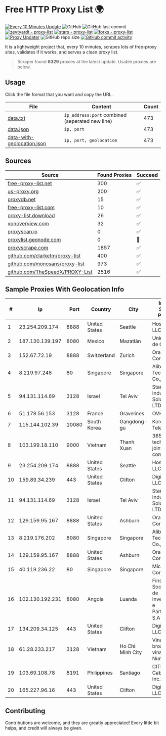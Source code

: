 
# Free HTTP Proxy List 🌍

[![Every 10 Minutes Update](https://github.com/mertguvencli/http-proxy-list/actions/workflows/main.yml/badge.svg?branch=main)](https://github.com/mertguvencli/http-proxy-list/actions/workflows/main.yml)
![GitHub](https://img.shields.io/github/license/mertguvencli/http-proxy-list)
![GitHub last commit](https://img.shields.io/github/last-commit/mertguvencli/http-proxy-list)
[![zevtyardt - proxy-list](https://img.shields.io/static/v1?label=zevtyardt&message=proxy-list&color=blue&logo=github)](https://github.com/zevtyardt/proxy-list "Go to GitHub repo")
[![stars - proxy-list](https://img.shields.io/github/stars/zevtyardt/proxy-list?style=social)](https://github.com/zevtyardt/proxy-list)
[![forks - proxy-list](https://img.shields.io/github/forks/zevtyardt/proxy-list?style=social)](https://github.com/zevtyardt/proxy-list)
[![Proxy Updater](https://github.com/zevtyardt/proxy-list/workflows/Proxy%20Updater/badge.svg)](https://github.com/zevtyardt/proxy-list/actions?query=workflow:"Proxy+Updater")
![GitHub repo size](https://img.shields.io/github/repo-size/zevtyardt/proxy-list)
[![GitHub commit activity](https://img.shields.io/github/commit-activity/m/zevtyardt/proxy-list?logo=commits)](https://github.com/zevtyardt/proxy-list/commits/main)

It is a lightweight project that, every 10 minutes, scrapes lots of free-proxy sites, validates if it works, and serves a clean proxy list.

> Scraper found **6329** proxies at the latest update. Usable proxies are below.

## Usage

Click the file format that you want and copy the URL.

|File|Content|Count|
|----|-------|-----|
|[data.txt](https://raw.githubusercontent.com/mertguvencli/http-proxy-list/main/proxy-list/data.txt)|`ip_address:port` combined (seperated new line)|473|
|[data.json](https://raw.githubusercontent.com/mertguvencli/http-proxy-list/main/proxy-list/data.json)|`ip, port`|473|
|[data-with-geolocation.json](https://raw.githubusercontent.com/mertguvencli/http-proxy-list/main/proxy-list/data-with-geolocation.json)|`ip, port, geolocation`|473|

## Sources

|Source|Found Proxies|Succeed|
|------|-------------|-------|
|[free-proxy-list.net](https://free-proxy-list.net)|300|✅|
|[us-proxy.org](https://www.us-proxy.org)|200|✅|
|[proxydb.net](http://proxydb.net)|15|✅|
|[free-proxy-list.com](https://free-proxy-list.com/?page=&port=&type%5B%5D=http&type%5B%5D=https&up_time=0&search=Search)|10|✅|
|[proxy-list.download](https://www.proxy-list.download/HTTP)|26|✅|
|[vpnoverview.com](https://vpnoverview.com/privacy/anonymous-browsing/free-proxy-servers)|32|✅|
|[proxyscan.io](https://www.proxyscan.io)|0|✅|
|[proxylist.geonode.com](https://proxylist.geonode.com/api/proxy-list?limit=300&page=1&sort_by=lastChecked&sort_type=desc&protocols=http,https)|0|🚫|
|[proxyscrape.com](https://api.proxyscrape.com/v2/?request=displayproxies&protocol=http&timeout=10000&country=all&ssl=all&anonymity=all)|1857|✅|
|[github.com/clarketm/proxy-list](https://raw.githubusercontent.com/clarketm/proxy-list/master/proxy-list-raw.txt)|400|✅|
|[github.com/monosans/proxy-list](https://raw.githubusercontent.com/monosans/proxy-list/main/proxies/http.txt)|973|✅|
|[github.com/TheSpeedX/PROXY-List](https://raw.githubusercontent.com/TheSpeedX/PROXY-List/master/http.txt)|2516|✅|


## Sample Proxies With Geolocation Info

|#|Ip|Port|Country|City|Internet Service Provider|
|-|--|----|-------|----|-------------------------|
|1|23.254.209.174|8888|United States|Seattle|Hostwinds LLC.|
|2|187.130.139.197|8080|Mexico|Mazatlán|Uninet S.A. de C.V.|
|3|152.67.72.19|8888|Switzerland|Zurich|Oracle Corporation|
|4|8.219.97.248|80|Singapore|Singapore|Alibaba (US) Technology Co., Ltd.|
|5|94.131.114.69|3128|Israel|Tel Aviv|Stark Industries Solutions LTD|
|6|51.178.56.153|3128|France|Gravelines|OVH SAS|
|7|115.144.102.39|10080|South Korea|Gangdong-gu|Korea Telecom|
|8|103.199.18.110|9000|Vietnam|Thanh Xuan|365 Online technology joint stock company|
|9|23.254.209.174|8888|United States|Seattle|Hostwinds LLC.|
|10|159.89.34.239|443|United States|Clifton|DigitalOcean, LLC|
|11|94.131.114.69|3128|Israel|Tel Aviv|Stark Industries Solutions LTD|
|12|129.159.95.167|8888|United States|Ashburn|Oracle Corporation|
|13|8.219.176.202|8080|Singapore|Singapore|Alibaba (US) Technology Co., Ltd.|
|14|129.159.95.167|8888|United States|Ashburn|Oracle Corporation|
|15|40.119.236.22|80|Singapore|Singapore|Microsoft Corporation|
|16|102.130.192.231|8080|Angola|Luanda|Finstar - Sociedade de Investimento e Participacoes S.A|
|17|134.209.34.125|443|United States|Clifton|DigitalOcean, LLC|
|18|61.28.233.217|3128|Vietnam|Ho Chi Minh City|Vinadata broadcast via vinagame AS Number|
|19|103.69.108.78|8191|Philippines|Santiago|CITI Cableworld Inc.|
|20|165.227.96.16|443|United States|Clifton|DigitalOcean, LLC|



## Contributing

Contributions are welcome, and they are greatly appreciated! Every
little bit helps, and credit will always be given.

